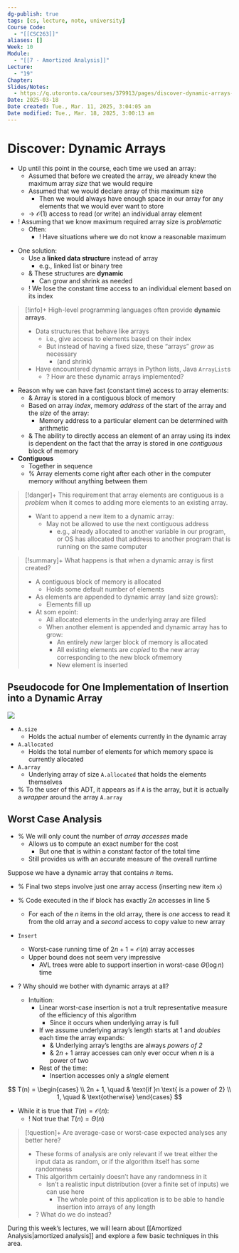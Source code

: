 ```yaml
---
dg-publish: true
tags: [cs, lecture, note, university]
Course Code:
  - "[[CSC263]]"
aliases: []
Week: 10
Module:
  - "[[7 - Amortized Analysis]]"
Lecture:
  - "19"
Chapter: 
Slides/Notes:
  - https://q.utoronto.ca/courses/379913/pages/discover-dynamic-arrays-2?module_item_id=6330550
Date: 2025-03-18
Date created: Tue., Mar. 11, 2025, 3:04:05 am
Date modified: Tue., Mar. 18, 2025, 3:00:13 am
---
```


# Discover: Dynamic Arrays

- Up until this point in the course, each time we used an array:
    - Assumed that before we created the array, we already knew the maximum array *size* that we would require
    - Assumed that we would declare array of this maximum size
        - Then we would always have enough space in our array for any elements that we would ever want to store
    - → $\mathcal{O}(1)$ access to read (or write) an individual array element
- ! Assuming that we know maximum required array size is *problematic*
    - Often:
        - ! Have situations where we do not know a reasonable maximum

<!-- break -->
- One solution:
    - Use a **linked data structure** instead of array
        - e.g., linked list or binary tree
    - & These structures are **dynamic**
        - Can grow and shrink as needed
    - ! We lose the constant time access to an individual element based on its index

> [!info]+ High-level programming languages often provide **dynamic arrays**.
> - Data structures that behave like arrays
>     - i.e., give access to elements based on their index
>     - But instead of having a fixed size, these “arrays” *grow* as necessary
>         - (and shrink)
> - Have encountered dynamic arrays in Python lists, Java `ArrayList`s
>     - ? How are these dynamic arrays implemented?

- Reason why we can have fast (constant time) access to array elements:
    - & Array is stored in a contiguous block of memory
    - Based on array *index*, memory *address* of the start of the array and the *size* of the array:
        - Memory address to a particular element can be determined with arithmetic
    - & The ability to directly access an element of an array using its index is dependent on the fact that the array is stored in one *contiguous* block of memory
- **Contiguous**
    - Together in sequence
    - % Array elements come right after each other in the computer memory without anything between them

> [!danger]+ This requirement that array elements are contiguous is a *problem* when it comes to adding more elements to an existing array.
> - Want to append a new item to a dynamic array:
>     - May not be allowed to use the next contiguous address
>         - e.g., already allocated to another variable in our program, or OS has allocated that address to another program that is running on the same computer

> [!summary]+ What happens is that when a dynamic array is first created?
> - A contiguous block of memory is allocated
>     - Holds some default number of elements
> - As elements are appended to dynamic array (and size grows):
>     - Elements fill up
> - At som epoint:
>     - All allocated elements in the underlying array are filled
>     - When another element is appended and dynamic array has to grow:
>         - An entirely *new* larger block of memory is allocated
>         - All existing elements are *copied* to the new array corresponding to the new block ofmemory
>         - New element is inserted

## Pseudocode for One Implementation of Insertion into a Dynamic Array

![](https://i.imgur.com/bXf9xvW.png)

- `A.size`
    - Holds the actual number of elements currently in the dynamic array
- `A.allocated`
    - Holds the total number of elements for which memory space is currently allocated
- `A.array`
    - Underlying array of size `A.allocated` that holds the elements themselves
- % To the user of this ADT, it appears as if `A` is the array, but it is actually a *wrapper* around the array `A.array`

## Worst Case Analysis

- % We will only count the number of *array accesses* made
    - Allows us to compute an exact number for the cost
        - But one that is within a constant factor of the total time
    - Still provides us with an accurate measure of the overall runtime

Suppose we have a dynamic array that contains $n$ items.

- % Final two steps involve just one array access (inserting new item `x`)
- % Code executed in the if block has exactly $2n$ accesses in line 5
    - For each of the $n$ items in the old array, there is *one* access to read it from the old array and a *second* access to copy value to new array

- `Insert`
    - Worst-case running time of $2n + 1 = \mathcal{O}(n)$ array accesses
    - Upper bound does not seem very impressive
        - AVL trees were able to support insertion in worst-case $\Theta(\log n)$ time
- ? Why should we bother with dynamic arrays at all?
    - Intuition:
        - Linear worst-case insertion is not a trult representative measure of the efficiency of this algorithm
            - Since it occurs when underlying array is full
        - If we assume underlying array’s length starts at 1 and *doubles* each time the array expands:
            - & Underlying array’s lengths are always *powers of 2*
            - & $2n + 1$ array accesses can only ever occur when $n$ is a power of two
        - Rest of the time:
            - Insertion accesses only a *single* element

$$
T(n) =
\begin{cases} \\
2n + 1, \quad & \text{if }n \text{ is a power of 2} \\
1, \quad & \text{otherwise}
\end{cases}
$$
- While it is true that $T(n) = \mathcal{O}(n)$:
    - ! Not true that $T(n) = \Theta(n)$

> [!question]+ Are average-case or worst-case expected analyses any better here?
> - These forms of analysis are only relevant if we treat either the input data as random, or if the algorithm itself has some randomness
> - This algorithm certainly doesn’t have any randomness in it
>     - Isn’t a realistic input distribution (over a finite set of inputs) we can use here
>         - The whole point of this application is to be able to handle insertion into arrays of any length
> - ? What do we do instead?

During this week’s lectures, we will learn about [[Amortized Analysis|amortized analysis]] and explore a few basic techniques in this area.
